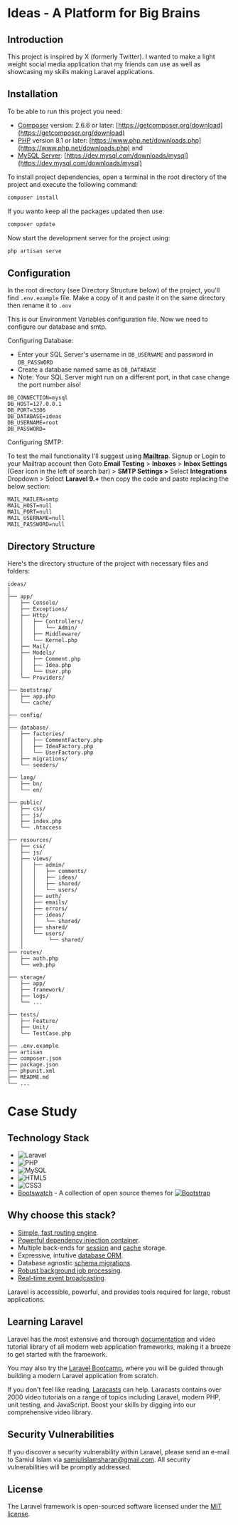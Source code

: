 # Ideas - A Platform for Big Brains

## Introduction

This project is inspired by X (formerly Twitter). I wanted to make a light weight social media application that my friends can use as well as showcasing my skills making Laravel applications.

## Installation

To be able to run this project you need:

- [Composer](https://getcomposer.org/ "Visit Composer's website") version: 2.6.6 or later: [https://getcomposer.org/download](https://getcomposer.org/download)
- [PHP](https://www.php.net/ "Visit PHP's website") version 8.1 or later: [https://www.php.net/downloads.php](https://www.php.net/downloads.php) and
- [MySQL Server](https://dev.mysql.com/ "Visit MySQL Website"): [https://dev.mysql.com/downloads/mysql](https://dev.mysql.com/downloads/mysql)

To install project dependencies, open a terminal in the root directory of the project and execute the following command:

```bash
composer install
```

If you wanto keep all the packages updated then use:

```bash
composer update
```

Now start the development server for the project using:

```bash
php artisan serve
```


## Configuration

In the root directory (see Directory Structure below) of the project, you'll find `.env.example` file. Make a copy of it and paste it on the same directory then rename it to `.env`

This is our Environment Variables configuration file. Now we need to configure our database and smtp.

Configuring Database:

* Enter your SQL Server's username in `DB_USERNAME` and password in `DB_PASSWORD`
* Create a database named same as `DB_DATABASE`
* Note: Your SQL Server might run on a different port, in that case change the port number also!

```
DB_CONNECTION=mysql
DB_HOST=127.0.0.1
DB_PORT=3306
DB_DATABASE=ideas
DB_USERNAME=root
DB_PASSWORD=
```

Configuring SMTP:

To test the mail functionality I'll suggest using [**Mailtrap**](https://mailtrap.io/ "Goto Mailtrap and get your smtp token"). Signup or Login to your Mailtrap account then Goto **Email Testing** > **Inboxes** > **Inbox Settings** (Gear icon in the left of search bar) > **SMTP Settings >** Select **Integrations** Dropdown > Select **Laravel 9.+** then copy the code and paste replacing the below section:

```
MAIL_MAILER=smtp
MAIL_HOST=null
MAIL_PORT=null
MAIL_USERNAME=null
MAIL_PASSWORD=null
```

## Directory Structure

Here's the directory structure of the project with necessary files and folders:

```
ideas/
│
├── app/
│   ├── Console/
│   ├── Exceptions/
│   ├── Http/
│   │   ├── Controllers/
│   │   │   └── Admin/
│   │   ├── Middleware/
│   │   └── Kernel.php
│   ├── Mail/
│   ├── Models/
│   │   ├── Comment.php
│   │   ├── Idea.php
│   │   └── User.php
│   └── Providers/
│
├── bootstrap/
│   ├── app.php
│   └── cache/
│
├── config/
│
├── database/
│   ├── factories/
│   │	├── CommentFactory.php
│   │	├── IdeaFactory.php
│   │	└── UserFactory.php
│   ├── migrations/
│   └── seeders/
│
├── lang/
│   ├── bn/
│   └── en/
│
├── public/
│   ├── css/
│   ├── js/
│   ├── index.php
│   └── .htaccess
│
├── resources/
│   ├── css/
│   ├── js/
│   ├── views/
│   │	├── admin/
│   │	│   ├── comments/
│   │	│   ├── ideas/
│   │	│   ├── shared/
│   │	│   └── users/
│   │	├── auth/
│   │	├── emails/
│   │	├── errors/
│   │	├── ideas/
│   │	│   └── shared/
│   │	├── shared/
│   │	└── users/
│   │        └── shared/
│   │
├── routes/
│   ├── auth.php
│   └── web.php
│
├── storage/
│   ├── app/
│   ├── framework/
│   ├── logs/
│   └── ...
│
├── tests/
│   ├── Feature/
│   ├── Unit/
│   └── TestCase.php
│
├── .env.example
├── artisan
├── composer.json
├── package.json
├── phpunit.xml
├── README.md
└── ...

```

# Case Study

## Technology Stack

- ![Laravel](https://img.shields.io/badge/laravel-%23FF2D20.svg?style=for-the-badge&logo=laravel&logoColor=white)
- ![PHP](https://img.shields.io/badge/php-%23777BB4.svg?style=for-the-badge&logo=php&logoColor=white)
- ![MySQL](https://img.shields.io/badge/mysql-4479A1.svg?style=for-the-badge&logo=mysql&logoColor=white)
- ![HTML5](https://img.shields.io/badge/html5-%23E34F26.svg?style=for-the-badge&logo=html5&logoColor=white)
- ![CSS3](https://img.shields.io/badge/css3-%231572B6.svg?style=for-the-badge&logo=css3&logoColor=white)
- [Bootswatch](https://github.com/thomaspark/bootswatch) - A collection of open source themes for [![Bootstrap](https://img.shields.io/badge/bootstrap-%238511FA.svg?style=for-the-badge&logo=bootstrap&logoColor=white)](https://getbootstrap.com/)

## Why choose this stack?

- [Simple, fast routing engine](https://laravel.com/docs/routing).
- [Powerful dependency injection container](https://laravel.com/docs/container).
- Multiple back-ends for [session](https://laravel.com/docs/session) and [cache](https://laravel.com/docs/cache) storage.
- Expressive, intuitive [database ORM](https://laravel.com/docs/eloquent).
- Database agnostic [schema migrations](https://laravel.com/docs/migrations).
- [Robust background job processing](https://laravel.com/docs/queues).
- [Real-time event broadcasting](https://laravel.com/docs/broadcasting).

Laravel is accessible, powerful, and provides tools required for large, robust applications.

## Learning Laravel

Laravel has the most extensive and thorough [documentation](https://laravel.com/docs) and video tutorial library of all modern web application frameworks, making it a breeze to get started with the framework.

You may also try the [Laravel Bootcamp](https://bootcamp.laravel.com), where you will be guided through building a modern Laravel application from scratch.

If you don't feel like reading, [Laracasts](https://laracasts.com) can help. Laracasts contains over 2000 video tutorials on a range of topics including Laravel, modern PHP, unit testing, and JavaScript. Boost your skills by digging into our comprehensive video library.

## Security Vulnerabilities

If you discover a security vulnerability within Laravel, please send an e-mail to Samiul Islam via [samiulislamsharan@gmail.com](mailto:samiulislamsharan@gmail.com). All security vulnerabilities will be promptly addressed.

## License

The Laravel framework is open-sourced software licensed under the [MIT license](https://opensource.org/licenses/MIT).
